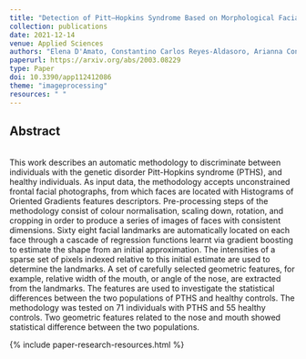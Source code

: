 ```yaml
---
title: "Detection of Pitt–Hopkins Syndrome Based on Morphological Facial Features"
collection: publications
date: 2021-12-14
venue: Applied Sciences
authors: "Elena D'Amato, Constantino Carlos Reyes-Aldasoro, Arianna Consiglio, Gabriele D’Amato, Maria Felicia Faienza, Marcella Zollino"
paperurl: https://arxiv.org/abs/2003.08229
type: Paper
doi: 10.3390/app112412086
theme: "imageprocessing"
resources: " "
---
```

<h2> Abstract </h2>  <br>
This work describes an automatic methodology to discriminate between individuals with the genetic disorder Pitt-Hopkins syndrome (PTHS), and healthy individuals. As input data, the methodology accepts unconstrained frontal facial photographs, from which faces are located with Histograms of Oriented Gradients features descriptors. Pre-processing steps of the methodology consist of colour normalisation, scaling down, rotation, and cropping in order to produce a series of images of faces with consistent dimensions. Sixty eight facial landmarks are automatically located on each face through a cascade of regression functions learnt via gradient boosting to estimate the shape from an initial approximation. The intensities of a sparse set of pixels indexed relative to this initial estimate are used to determine the landmarks. A set of carefully selected geometric features, for example, relative width of the mouth, or angle of the nose, are extracted from the landmarks. The features are used to investigate the statistical differences between the two populations of PTHS and healthy controls. The methodology was tested on 71 individuals with PTHS and 55 healthy controls. Two geometric features related to the nose and mouth showed statistical difference between the two populations.

{% include paper-research-resources.html %}
